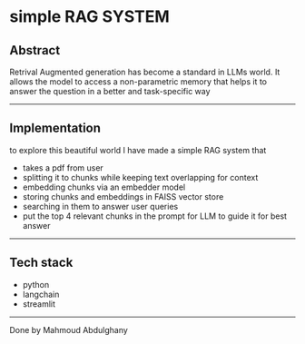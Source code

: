 # simple RAG SYSTEM

## Abstract
Retrival Augmented generation has become a standard in LLMs world. It allows the model to access a non-parametric memory that helps it to answer the question in a better and task-specific way

---
## Implementation

to explore this beautiful world I have made a simple RAG system that

- takes a pdf from user
- splitting it to chunks while keeping text overlapping for context
- embedding chunks via an embedder model
- storing chunks and embeddings in FAISS vector store
- searching in them to answer user queries
- put the top 4 relevant chunks in the prompt for LLM to guide it for best answer

---
## Tech stack

- python
- langchain
- streamlit

---

Done by Mahmoud Abdulghany


